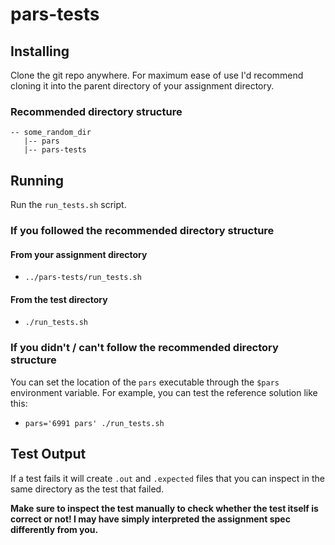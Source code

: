 # pars-tests

## Installing
Clone the git repo anywhere. For maximum ease of use I'd recommend cloning it into the parent directory of your assignment directory.

### Recommended directory structure
```
-- some_random_dir
   |-- pars
   |-- pars-tests
```


## Running
Run the `run_tests.sh` script.

### If you followed the recommended directory structure
#### From your assignment directory
- `../pars-tests/run_tests.sh`
#### From the test directory
- `./run_tests.sh`

### If you didn't / can't follow the recommended directory structure
You can set the location of the `pars` executable through the `$pars` environment variable. For example, you can test the reference solution like this:
- `pars='6991 pars' ./run_tests.sh`

## Test Output
If a test fails it will create `.out` and `.expected` files that you can inspect in the same directory as the test that failed.

**Make sure to inspect the test manually to check whether the test itself is correct or not! I may have simply interpreted the assignment spec differently from you.**
